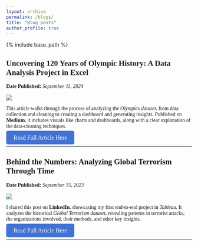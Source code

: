 ```yaml
---
layout: archive
permalink: /blogs/
title: "Blog posts"
author_profile: true
---
```


{% include base_path %}

## <span style="font-family: Georgia;"> Uncovering 120 Years of Olympic History: A Data Analysis Project in Excel 🏅 </span>
<span style="font-family: Cambria;"> **Date Published:** *September 11, 2024* </span>

<img src = "https://Deepubhatt.github.io/image-blogs/Olympic-medium-cover.png">

<span style="font-family: Cambria;"> This article walks through the process of analyzing the *Olympics dataset*, from data collection and cleaning to creating a dashboard and generating insights. Published on **Medium**, it includes visuals like charts and dashboards, along with a clear explanation of the data-cleaning techniques. </span>

<a href="https://medium.com/@deepakbhatt17/uncovering-120-years-of-olympic-history-a-data-analysis-project-in-excel-f48ff9bcae51" class="custom-btn" style="background-color: #4272D4; color: white; padding: 10px 20px; text-decoration: none; border-radius: 5px; font-size: 16px; font-family: Georgia, serif;">Read Full Article Here</a>

------

## <span style="font-family: Georgia;"> Behind the Numbers: Analyzing Global Terrorism Through Time </span>
<span style="font-family: Cambria;"> **Date Published:** *September 15, 2023* </span>

<img src = "https://Deepubhatt.github.io/image-blogs/Terrorism-linkedin-cover.png">

<span style="font-family: Cambria;"> I shared this post on **LinkedIn**, showcasing my first end-to-end project in *Tableau*. It analyzes the historical *Global Terrorism dataset*, revealing patterns in terrorist attacks, the organizations involved, their methods, and other key insights. </span>

<a href="https://www.linkedin.com/posts/deepakbhatt17_dataanalysis-datavisualization-tableau-activity-7108361231161286656-9eey?utm_source=share&utm_medium=member_desktop" class="custom-btn" style="background-color: #4272D4; color: white; padding: 10px 20px; text-decoration: none; border-radius: 5px; font-size: 16px; font-family: Georgia, serif;">Read Full Article Here</a>

------
